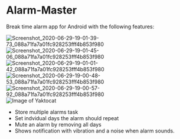 # Alarm-Master
Break time alarm app for Android with the following features:

![Screenshot_2020-06-29-19-01-39-73_088a71fa7a01fc928253fff4b853f980](https://user-images.githubusercontent.com/67589194/86013138-714e9180-ba3c-11ea-93fe-928c416f396e.jpg)
![Screenshot_2020-06-29-19-01-45-06_088a71fa7a01fc928253fff4b853f980](https://user-images.githubusercontent.com/67589194/86013145-74e21880-ba3c-11ea-86da-56cc566e4afb.jpg)
![Screenshot_2020-06-29-19-01-01-42_088a71fa7a01fc928253fff4b853f980](https://user-images.githubusercontent.com/67589194/86013150-76134580-ba3c-11ea-8a35-84b11bb5b747.jpg)
![Screenshot_2020-06-29-19-00-48-53_088a71fa7a01fc928253fff4b853f980](https://user-images.githubusercontent.com/67589194/86013162-77dd0900-ba3c-11ea-869e-7f1dc7845114.jpg)
![Screenshot_2020-06-29-19-00-57-92_088a71fa7a01fc928253fff4b853f980](https://user-images.githubusercontent.com/67589194/86013178-7b709000-ba3c-11ea-9449-b2a6557d18b3.jpg)
![Image of Yaktocat](https://octodex.github.com/images/yaktocat.png)
* Store multiple alarms task
* Set indvidual days the alarm should repeat
* Mute an alarm by removing all days
* Shows notification with vibration and a noise when alarm sounds.



